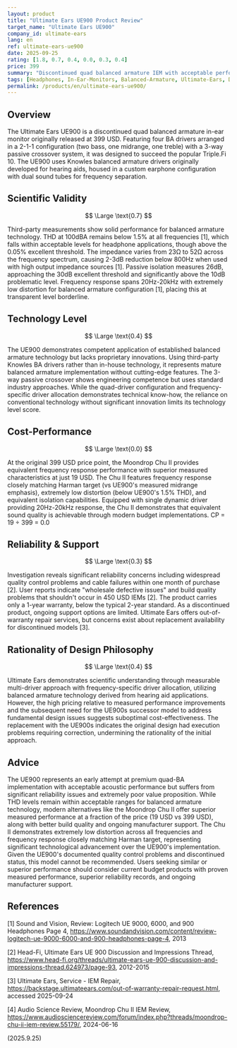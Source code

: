```yaml
---
layout: product
title: "Ultimate Ears UE900 Product Review"
target_name: "Ultimate Ears UE900"
company_id: ultimate-ears
lang: en
ref: ultimate-ears-ue900
date: 2025-09-25
rating: [1.8, 0.7, 0.4, 0.0, 0.3, 0.4]
price: 399
summary: "Discontinued quad balanced armature IEM with acceptable performance but reliability issues, severely outperformed by modern budget alternatives"
tags: [Headphones, In-Ear-Monitors, Balanced-Armature, Ultimate-Ears, Discontinued]
permalink: /products/en/ultimate-ears-ue900/
---
```


## Overview

The Ultimate Ears UE900 is a discontinued quad balanced armature in-ear monitor originally released at 399 USD. Featuring four BA drivers arranged in a 2-1-1 configuration (two bass, one midrange, one treble) with a 3-way passive crossover system, it was designed to succeed the popular Triple.Fi 10. The UE900 uses Knowles balanced armature drivers originally developed for hearing aids, housed in a custom earphone configuration with dual sound tubes for frequency separation.

## Scientific Validity

$$ \Large \text{0.7} $$

Third-party measurements show solid performance for balanced armature technology. THD at 100dBA remains below 1.5% at all frequencies [1], which falls within acceptable levels for headphone applications, though above the 0.05% excellent threshold. The impedance varies from 23Ω to 52Ω across the frequency spectrum, causing 2-3dB reduction below 800Hz when used with high output impedance sources [1]. Passive isolation measures 26dB, approaching the 30dB excellent threshold and significantly above the 10dB problematic level. Frequency response spans 20Hz-20kHz with extremely low distortion for balanced armature configuration [1], placing this at transparent level borderline.

## Technology Level

$$ \Large \text{0.4} $$

The UE900 demonstrates competent application of established balanced armature technology but lacks proprietary innovations. Using third-party Knowles BA drivers rather than in-house technology, it represents mature balanced armature implementation without cutting-edge features. The 3-way passive crossover shows engineering competence but uses standard industry approaches. While the quad-driver configuration and frequency-specific driver allocation demonstrates technical know-how, the reliance on conventional technology without significant innovation limits its technology level score.

## Cost-Performance

$$ \Large \text{0.0} $$

At the original 399 USD price point, the Moondrop Chu II provides equivalent frequency response performance with superior measured characteristics at just 19 USD. The Chu II features frequency response closely matching Harman target (vs UE900's measured midrange emphasis), extremely low distortion (below UE900's 1.5% THD), and equivalent isolation capabilities. Equipped with single dynamic driver providing 20Hz-20kHz response, the Chu II demonstrates that equivalent sound quality is achievable through modern budget implementations. CP = 19 ÷ 399 = 0.0

## Reliability & Support

$$ \Large \text{0.3} $$

Investigation reveals significant reliability concerns including widespread quality control problems and cable failures within one month of purchase [2]. User reports indicate "wholesale defective issues" and build quality problems that shouldn't occur in 450 USD IEMs [2]. The product carries only a 1-year warranty, below the typical 2-year standard. As a discontinued product, ongoing support options are limited. Ultimate Ears offers out-of-warranty repair services, but concerns exist about replacement availability for discontinued models [3].

## Rationality of Design Philosophy

$$ \Large \text{0.4} $$

Ultimate Ears demonstrates scientific understanding through measurable multi-driver approach with frequency-specific driver allocation, utilizing balanced armature technology derived from hearing aid applications. However, the high pricing relative to measured performance improvements and the subsequent need for the UE900s successor model to address fundamental design issues suggests suboptimal cost-effectiveness. The replacement with the UE900s indicates the original design had execution problems requiring correction, undermining the rationality of the initial approach.

## Advice

The UE900 represents an early attempt at premium quad-BA implementation with acceptable acoustic performance but suffers from significant reliability issues and extremely poor value proposition. While THD levels remain within acceptable ranges for balanced armature technology, modern alternatives like the Moondrop Chu II offer superior measured performance at a fraction of the price (19 USD vs 399 USD), along with better build quality and ongoing manufacturer support. The Chu II demonstrates extremely low distortion across all frequencies and frequency response closely matching Harman target, representing significant technological advancement over the UE900's implementation. Given the UE900's documented quality control problems and discontinued status, this model cannot be recommended. Users seeking similar or superior performance should consider current budget products with proven measured performance, superior reliability records, and ongoing manufacturer support.

## References

[1] Sound and Vision, Review: Logitech UE 9000, 6000, and 900 Headphones Page 4, https://www.soundandvision.com/content/review-logitech-ue-9000-6000-and-900-headphones-page-4, 2013

[2] Head-Fi, Ultimate Ears UE 900 Discussion and Impressions Thread, https://www.head-fi.org/threads/ultimate-ears-ue-900-discussion-and-impressions-thread.624973/page-93, 2012-2015

[3] Ultimate Ears, Service - IEM Repair, https://backstage.ultimateears.com/out-of-warranty-repair-request.html, accessed 2025-09-24

[4] Audio Science Review, Moondrop Chu II IEM Review, https://www.audiosciencereview.com/forum/index.php?threads/moondrop-chu-ii-iem-review.55179/, 2024-06-16

(2025.9.25)